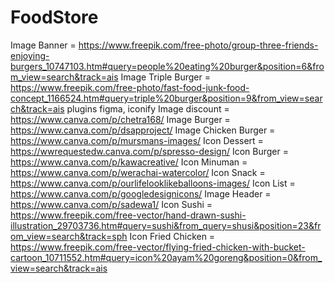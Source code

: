 # FoodStore
Image Banner = https://www.freepik.com/free-photo/group-three-friends-enjoying-burgers_10747103.htm#query=people%20eating%20burger&position=6&from_view=search&track=ais
Image Triple Burger = https://www.freepik.com/free-photo/fast-food-junk-food-concept_1166524.htm#query=triple%20burger&position=9&from_view=search&track=ais
plugins figma, iconify
Image discount = https://www.canva.com/p/chetra168/
Image Burger = https://www.canva.com/p/dsapproject/
Image Chicken Burger = https://www.canva.com/p/mursmans-images/
Icon  Dessert = https://wwrequestedw.canva.com/p/spresso-design/
Icon Burger = https://www.canva.com/p/kawacreative/
Icon Minuman = https://www.canva.com/p/werachai-watercolor/
Icon Snack = https://www.canva.com/p/ourlifelooklikeballoons-images/
Icon List = https://www.canva.com/p/googledesignicons/
Image Header = https://www.canva.com/p/sadewa1/
Icon Sushi = https://www.freepik.com/free-vector/hand-drawn-sushi-illustration_29703736.htm#query=sushi&from_query=shusi&position=23&from_view=search&track=sph
Icon Fried Chicken = https://www.freepik.com/free-vector/flying-fried-chicken-with-bucket-cartoon_10711552.htm#query=icon%20ayam%20goreng&position=0&from_view=search&track=ais
